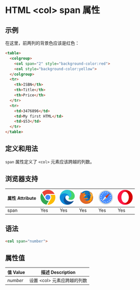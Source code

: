 HTML \<col> span 属性
===

## 示例

在这里，前两列的背景色应该是红色：

```html idoc:preview:iframe
<table>
  <colgroup>
    <col span="2" style="background-color:red">
    <col style="background-color:yellow">
  </colgroup>
  <tr>
    <th>ISBN</th>
    <th>Title</th>
    <th>Price</th>
  </tr>
  <tr>
    <td>3476896</td>
    <td>My first HTML</td>
    <td>$53</td>
  </tr>
</table>
```

## 定义和用法

`span` 属性定义了 `<col>` 元素应该跨越的列数。

## 浏览器支持

| 属性 Attribute | ![chrome][1] | ![edge][2] | ![firefox][3] | ![safari][4] | ![opera][5] |
| ---- | ---- | ---- | ---- | ---- | ---- |
| span      | Yes | Yes | Yes | Yes | Yes |
<!--rehype:style=width: 100%; display: inline-table;-->

## 语法

```html
<col span="number">
```

## 属性值

| 值 Value | 描述 Description |
| ----- | ----- |
| *number* | 设置 \<col> 元素应跨越的列数 |
<!--rehype:style=width: 100%; display: inline-table;-->


[1]: ../assets/chrome.svg
[2]: ../assets/edge.svg
[3]: ../assets/firefox.svg
[4]: ../assets/safari.svg
[5]: ../assets/opera.svg
